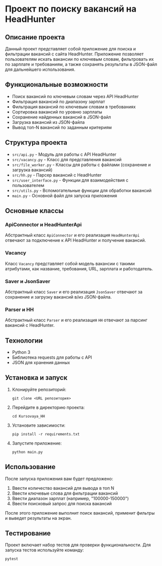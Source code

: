 # Проект по поиску вакансий на HeadHunter

## Описание проекта

Данный проект представляет собой приложение для поиска и фильтрации вакансий с сайта HeadHunter. Приложение позволяет пользователям искать вакансии по ключевым словам, фильтровать их по зарплате и требованиям, а также сохранять результаты в JSON-файл для дальнейшего использования.

## Функциональные возможности

- Поиск вакансий по ключевым словам через API HeadHunter
- Фильтрация вакансий по диапазону зарплат
- Фильтрация вакансий по ключевым словам в требованиях
- Сортировка вакансий по уровню зарплаты
- Сохранение найденных вакансий в JSON-файл
- Загрузка вакансий из JSON-файла
- Вывод топ-N вакансий по заданным критериям

## Структура проекта

- `src/api.py` - Модуль для работы с API HeadHunter
- `src/vacancy.py` - Класс для представления вакансий
- `src/file_worker.py` - Классы для работы с файлами (сохранение и загрузка вакансий)
- `src/hh.py` - Парсер вакансий с HeadHunter
- `src/user_interface.py` - Функции для взаимодействия с пользователем
- `src/utils.py` - Вспомогательные функции для обработки вакансий
- `main.py` - Основной файл для запуска приложения

## Основные классы

### ApiConnector и HeadHunterApi

Абстрактный класс `ApiConnector` и его реализация `HeadHunterApi` отвечают за подключение к API HeadHunter и получение вакансий.

### Vacancy

Класс `Vacancy` представляет собой модель вакансии с такими атрибутами, как название, требования, URL, зарплата и работодатель.

### Saver и JsonSaver

Абстрактный класс `Saver` и его реализация `JsonSaver` отвечают за сохранение и загрузку вакансий в/из JSON-файла.

### Parser и HH

Абстрактный класс `Parser` и его реализация `HH` отвечают за парсинг вакансий с HeadHunter.

## Технологии

- Python 3
- Библиотека requests для работы с API
- JSON для хранения данных

## Установка и запуск

1. Клонируйте репозиторий:
   ```
   git clone <URL репозитория>
   ```

2. Перейдите в директорию проекта:
   ```
   cd Kursovaya_HH
   ```

3. Установите зависимости:
   ```
   pip install -r requirements.txt
   ```

4. Запустите приложение:
   ```
   python main.py
   ```

## Использование

После запуска приложения вам будет предложено:

1. Ввести количество вакансий для вывода в топ N
2. Ввести ключевые слова для фильтрации вакансий
3. Ввести диапазон зарплат (например, "100000-150000")
4. Ввести поисковый запрос для поиска вакансий

После этого приложение выполнит поиск вакансий, применит фильтры и выведет результаты на экран.

## Тестирование

Проект включает набор тестов для проверки функциональности. Для запуска тестов используйте команду:

```
pytest
```

